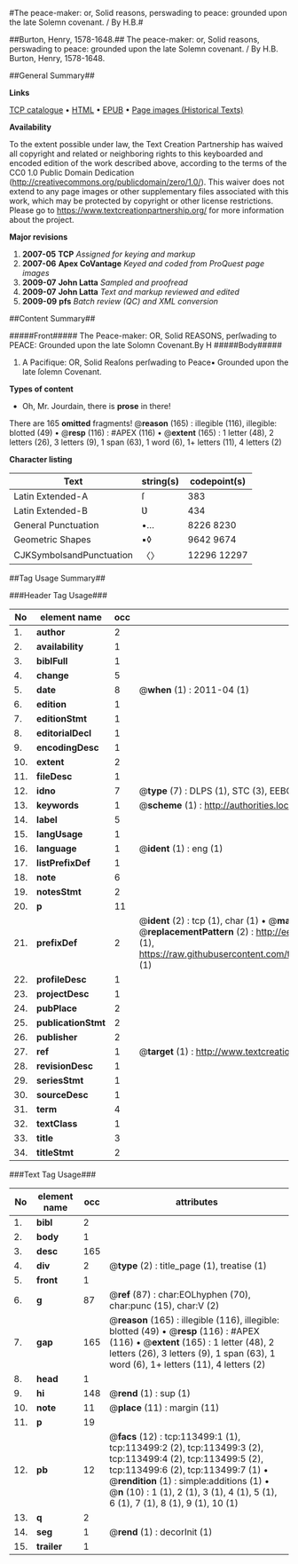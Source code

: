#The peace-maker: or, Solid reasons, perswading to peace: grounded upon the late Solemn covenant. / By H.B.#

##Burton, Henry, 1578-1648.##
The peace-maker: or, Solid reasons, perswading to peace: grounded upon the late Solemn covenant. / By H.B.
Burton, Henry, 1578-1648.

##General Summary##

**Links**

[TCP catalogue](http://www.ota.ox.ac.uk/tcp/)  • 
[HTML](http://tei.it.ox.ac.uk/tcp/Texts-HTML/free/A78/A78027.html)  • 
[EPUB](http://tei.it.ox.ac.uk/tcp/Texts-EPUB/free/A78/A78027.epub) • 
[Page images (Historical Texts)](https://historicaltexts.jisc.ac.uk/eebo-99861366e)

**Availability**

To the extent possible under law, the Text Creation Partnership has waived all copyright and related or neighboring rights to this keyboarded and encoded edition of the work described above, according to the terms of the CC0 1.0 Public Domain Dedication (http://creativecommons.org/publicdomain/zero/1.0/). This waiver does not extend to any page images or other supplementary files associated with this work, which may be protected by copyright or other license restrictions. Please go to https://www.textcreationpartnership.org/ for more information about the project.

**Major revisions**

1. __2007-05__ __TCP__ *Assigned for keying and markup*
1. __2007-06__ __Apex CoVantage__ *Keyed and coded from ProQuest page images*
1. __2009-07__ __John Latta__ *Sampled and proofread*
1. __2009-07__ __John Latta__ *Text and markup reviewed and edited*
1. __2009-09__ __pfs__ *Batch review (QC) and XML conversion*

##Content Summary##

#####Front#####
The Peace-maker: OR, Solid REASONS, perſwading to PEACE: Grounded upon the late Solomn Covenant.By H
#####Body#####

1. A Pacifique: OR, Solid Reaſons perſwading to Peace▪ Grounded upon the late ſolemn Covenant.

**Types of content**

  * Oh, Mr. Jourdain, there is **prose** in there!

There are 165 **omitted** fragments! 
 @__reason__ (165) : illegible (116), illegible: blotted (49)  •  @__resp__ (116) : #APEX (116)  •  @__extent__ (165) : 1 letter (48), 2 letters (26), 3 letters (9), 1 span (63), 1 word (6), 1+ letters (11), 4 letters (2)

**Character listing**


|Text|string(s)|codepoint(s)|
|---|---|---|
|Latin Extended-A|ſ|383|
|Latin Extended-B|Ʋ|434|
|General Punctuation|•…|8226 8230|
|Geometric Shapes|▪◊|9642 9674|
|CJKSymbolsandPunctuation|〈〉|12296 12297|

##Tag Usage Summary##

###Header Tag Usage###

|No|element name|occ|attributes|
|---|---|---|---|
|1.|__author__|2||
|2.|__availability__|1||
|3.|__biblFull__|1||
|4.|__change__|5||
|5.|__date__|8| @__when__ (1) : 2011-04 (1)|
|6.|__edition__|1||
|7.|__editionStmt__|1||
|8.|__editorialDecl__|1||
|9.|__encodingDesc__|1||
|10.|__extent__|2||
|11.|__fileDesc__|1||
|12.|__idno__|7| @__type__ (7) : DLPS (1), STC (3), EEBO-CITATION (1), PROQUEST (1), VID (1)|
|13.|__keywords__|1| @__scheme__ (1) : http://authorities.loc.gov/ (1)|
|14.|__label__|5||
|15.|__langUsage__|1||
|16.|__language__|1| @__ident__ (1) : eng (1)|
|17.|__listPrefixDef__|1||
|18.|__note__|6||
|19.|__notesStmt__|2||
|20.|__p__|11||
|21.|__prefixDef__|2| @__ident__ (2) : tcp (1), char (1)  •  @__matchPattern__ (2) : ([0-9\-]+):([0-9IVX]+) (1), (.+) (1)  •  @__replacementPattern__ (2) : http://eebo.chadwyck.com/downloadtiff?vid=$1&page=$2 (1), https://raw.githubusercontent.com/textcreationpartnership/Texts/master/tcpchars.xml#$1 (1)|
|22.|__profileDesc__|1||
|23.|__projectDesc__|1||
|24.|__pubPlace__|2||
|25.|__publicationStmt__|2||
|26.|__publisher__|2||
|27.|__ref__|1| @__target__ (1) : http://www.textcreationpartnership.org/docs/. (1)|
|28.|__revisionDesc__|1||
|29.|__seriesStmt__|1||
|30.|__sourceDesc__|1||
|31.|__term__|4||
|32.|__textClass__|1||
|33.|__title__|3||
|34.|__titleStmt__|2||


###Text Tag Usage###

|No|element name|occ|attributes|
|---|---|---|---|
|1.|__bibl__|2||
|2.|__body__|1||
|3.|__desc__|165||
|4.|__div__|2| @__type__ (2) : title_page (1), treatise (1)|
|5.|__front__|1||
|6.|__g__|87| @__ref__ (87) : char:EOLhyphen (70), char:punc (15), char:V (2)|
|7.|__gap__|165| @__reason__ (165) : illegible (116), illegible: blotted (49)  •  @__resp__ (116) : #APEX (116)  •  @__extent__ (165) : 1 letter (48), 2 letters (26), 3 letters (9), 1 span (63), 1 word (6), 1+ letters (11), 4 letters (2)|
|8.|__head__|1||
|9.|__hi__|148| @__rend__ (1) : sup (1)|
|10.|__note__|11| @__place__ (11) : margin (11)|
|11.|__p__|19||
|12.|__pb__|12| @__facs__ (12) : tcp:113499:1 (1), tcp:113499:2 (2), tcp:113499:3 (2), tcp:113499:4 (2), tcp:113499:5 (2), tcp:113499:6 (2), tcp:113499:7 (1)  •  @__rendition__ (1) : simple:additions (1)  •  @__n__ (10) : 1 (1), 2 (1), 3 (1), 4 (1), 5 (1), 6 (1), 7 (1), 8 (1), 9 (1), 10 (1)|
|13.|__q__|2||
|14.|__seg__|1| @__rend__ (1) : decorInit (1)|
|15.|__trailer__|1||
